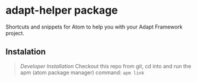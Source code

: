 # adapt-helper package

Shortcuts and snippets for Atom to help you with your Adapt Framework project.

## Instalation



> *Developer Installation*
> Checkout this repo from git, cd into and run the apm (atom package manager) command:
> ```apm link```

<!-- ## Shortcuts
`ctrl-alt-v` Cleanses MS Word text from the clipboard, and pastes it into the editor.

## Snippets
Start typing the snippets below to populate a json file with corresponding json structure. Use `TAB` to navigate to the next edit-able property.
`accordion`
`blank`
`graphic`
`gmcq`
`hotgraphic`
`matching`
`media`
`mcq`
`narrative`
`slider`
`text`
`textinput`
`ppq` -->

